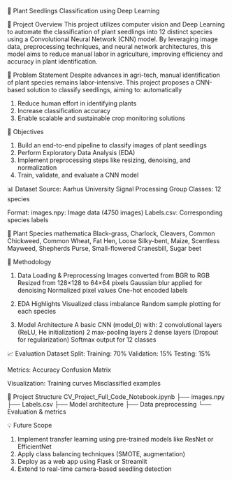 🌱 Plant Seedlings Classification using Deep Learning

🧠 Project Overview
This project utilizes computer vision and Deep Learning to automate the classification of plant seedlings into 12 distinct species using a Convolutional Neural Network (CNN) model. By leveraging image data, preprocessing techniques, and neural network architectures, this model aims to reduce manual labor in agriculture, improving efficiency and accuracy in plant identification.

📌 Problem Statement
Despite advances in agri-tech, manual identification of plant species remains labor-intensive. This project proposes a CNN-based solution to classify seedlings, aiming to: automatically

1. Reduce human effort in identifying plants
2. Increase classification accuracy
3. Enable scalable and sustainable crop monitoring solutions

🎯 Objectives
1. Build an end-to-end pipeline to classify images of plant seedlings
2. Perform Exploratory Data Analysis (EDA)
3. Implement preprocessing steps like resizing, denoising, and normalization
4. Train, validate, and evaluate a CNN model

📊 Dataset
Source: Aarhus University Signal Processing Group
Classes: 12 species

Format:
images.npy: Image data (4750 images)
Labels.csv: Corresponding species labels


🌿 Plant Species
mathematica
Black-grass, Charlock, Cleavers, Common Chickweed, Common Wheat,
Fat Hen, Loose Silky-bent, Maize, Scentless Mayweed, 
Shepherds Purse, Small-flowered Cranesbill, Sugar beet


🧪 Methodology
1. Data Loading & Preprocessing
Images converted from BGR to RGB
Resized from 128×128 to 64×64 pixels
Gaussian blur applied for denoising
Normalized pixel values
One-hot encoded labels

2. EDA Highlights
Visualized class imbalance
Random sample plotting for each species

3. Model Architecture
A basic CNN (model_0) with:
2 convolutional layers (ReLU, He initialization)
2 max-pooling layers
2 dense layers (Dropout for regularization)
Softmax output for 12 classes

📈 Evaluation
Dataset Split:
Training: 70%
Validation: 15%
Testing: 15%

Metrics:
Accuracy
Confusion Matrix

Visualization:
Training curves
Misclassified examples

📂 Project Structure
CV_Project_Full_Code_Notebook.ipynb
├── images.npy
├── Labels.csv
├── Model architecture
├── Data preprocessing
└── Evaluation & metrics

💡 Future Scope
1. Implement transfer learning using pre-trained models like ResNet or EfficientNet
2. Apply class balancing techniques (SMOTE, augmentation)
3. Deploy as a web app using Flask or Streamlit
4. Extend to real-time camera-based seedling detection
